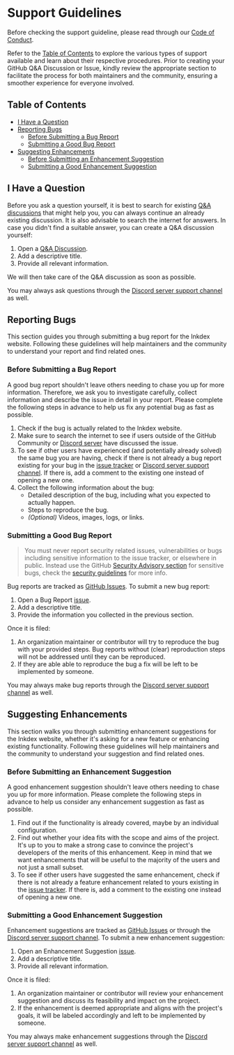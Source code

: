 # Support Guidelines <!-- omit in toc -->

Before checking the support guideline, please read through our [Code of Conduct][code-of-conduct].

Refer to the [Table of Contents](#table-of-contents) to explore the various types of support available and learn about their respective procedures. Prior to creating your GitHub Q&A Discussion or Issue, kindly review the appropriate section to facilitate the process for both maintainers and the community, ensuring a smoother experience for everyone involved.

## Table of Contents <!-- omit in toc -->

- [I Have a Question](#i-have-a-question)
- [Reporting Bugs](#reporting-bugs)
    - [Before Submitting a Bug Report](#before-submitting-a-bug-report)
    - [Submitting a Good Bug Report](#submitting-a-good-bug-report)
- [Suggesting Enhancements](#suggesting-enhancements)
    - [Before Submitting an Enhancement Suggestion](#before-submitting-an-enhancement-suggestion)
    - [Submitting a Good Enhancement Suggestion](#submitting-a-good-enhancement-suggestion)

## I Have a Question

Before you ask a question yourself, it is best to search for existing [Q&A discussions][q-a-discussions] that might help you, you can always continue an already existing discussion. It is also advisable to search the internet for answers. In case you didn't find a suitable answer, you can create a Q&A discussion yourself:

1. Open a [Q&A Discussion][new-q-a-discussion].
2. Add a descriptive title.
3. Provide all relevant information.

We will then take care of the Q&A discussion as soon as possible.

You may always ask questions through the [Discord server support channel][discord-server-support-channel] as well.

## Reporting Bugs

This section guides you through submitting a bug report for the Inkdex website. Following these guidelines will help maintainers and the community to understand your report and find related ones.

### Before Submitting a Bug Report

A good bug report shouldn't leave others needing to chase you up for more information. Therefore, we ask you to investigate carefully, collect information and describe the issue in detail in your report. Please complete the following steps in advance to help us fix any potential bug as fast as possible.

1. Check if the bug is actually related to the Inkdex website.
2. Make sure to search the internet to see if users outside of the GitHub Community or [Discord server][discord-server] have discussed the issue.
3. To see if other users have experienced (and potentially already solved) the same bug you are having, check if there is not already a bug report existing for your bug in the [issue tracker][issue-tracker-bugs] or [Discord server support channel][discord-server-support-channel]. If there is, add a comment to the existing one instead of opening a new one.
4. Collect the following information about the bug:
    - Detailed description of the bug, including what you expected to actually happen.
    - Steps to reproduce the bug.
    - _(Optional)_ Videos, images, logs, or links.

### Submitting a Good Bug Report

> You must never report security related issues, vulnerabilities or bugs including sensitive information to the issue tracker, or elsewhere in public. Instead use the GitHub [Security Advisory section][security-advisory-section] for sensitive bugs, check the [security guidelines][security-guidelines] for more info.

Bug reports are tracked as [GitHub Issues][issue-tracker-bugs]. To submit a new bug report:

1. Open a Bug Report [issue][new-bug-issue].
2. Add a descriptive title.
3. Provide the information you collected in the previous section.

Once it is filed:

1. An organization maintainer or contributor will try to reproduce the bug with your provided steps. Bug reports without (clear) reproduction steps will not be addressed until they can be reproduced.
2. If they are able able to reproduce the bug a fix will be left to be implemented by someone.

You may always make bug reports through the [Discord server support channel][discord-server-support-channel] as well.

## Suggesting Enhancements

This section walks you through submitting enhancement suggestions for the Inkdex website, whether it's asking for a new feature or enhancing existing functionality. Following these guidelines will help maintainers and the community to understand your suggestion and find related ones.

### Before Submitting an Enhancement Suggestion

A good enhancement suggestion shouldn't leave others needing to chase you up for more information. Please complete the following steps in advance to help us consider any enhancement suggestion as fast as possible.

1. Find out if the functionality is already covered, maybe by an individual configuration.
2. Find out whether your idea fits with the scope and aims of the project. It's up to you to make a strong case to convince the project's developers of the merits of this enhancement. Keep in mind that we want enhancements that will be useful to the majority of the users and not just a small subset.
3. To see if other users have suggested the same enhancement, check if there is not already a feature enhancement related to yours existing in the [issue tracker][issue-tracker-enhancements]. If there is, add a comment to the existing one instead of opening a new one.

### Submitting a Good Enhancement Suggestion

Enhancement suggestions are tracked as [GitHub Issues][issue-tracker-enhancements] or through the [Discord server support channel][discord-server-support-channel]. To submit a new enhancement suggestion:

1. Open an Enhancement Suggestion [issue][new-enhancement-issue].
2. Add a descriptive title.
3. Provide all relevant information.

Once it is filed:

1. An organization maintainer or contributor will review your enhancement suggestion and discuss its feasibility and impact on the project.
2. If the enhancement is deemed appropriate and aligns with the project's goals, it will be labeled accordingly and left to be implemented by someone.

You may always make enhancement suggestions through the [Discord server support channel][discord-server-support-channel] as well.

[code-of-conduct]: https://github.com/inkdex/inkdex.github.io?tab=coc-ov-file#readme
[q-a-discussions]: https://github.com/inkdex/inkdex.github.io/discussions/categories/q-a
[new-q-a-discussion]: https://github.com/inkdex/inkdex.github.io/discussions/new?category=q-a
[discord-server-support-channel]: https://discord.com/channels/965890377896845352/1348101489863688266
[discord-server]: https://discord.gg/inkdex
[issue-tracker-bugs]: https://github.com/inkdex/inkdex.github.io/issues?q=is%3Aissue+is%3Aopen+label%3Abug
[security-advisory-section]: https://github.com/inkdex/inkdex.github.io/security/advisories
[security-guidelines]: https://github.com/inkdex/inkdex.github.io?tab=security-ov-file
[new-bug-issue]: https://github.com/inkdex/inkdex.github.io/issues/new?template=bug.yaml
[issue-tracker-enhancements]: https://github.com/inkdex/inkdex.github.io/issues?q=label%3Aenhancement
[new-enhancement-issue]: https://github.com/inkdex/inkdex.github.io/issues/new?template=enhancement.yaml
